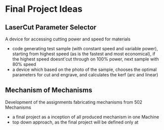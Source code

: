 # Final Project Ideas

## LaserCut Parameter Selector

A device for accessing cutting power and speed for materials

- code generating test sample (with constant speed and variable power), starting from highest speed (as is the fastest and most economical), if the highest speed doesnt'cut through on 100% power, next sample with 80% speed
- a device which based on the photo of the sample, chooses the optimal parameters for cut and engrave, and calculates the kerf (arc and linear)


## Mechanism of Mechanisms
Development of the assignments fabricating mechanisms from 502 Mechanisms

- a final project as a inception of all produced mechanism in one Machine
- top down approach, as the final project will be defined only at
